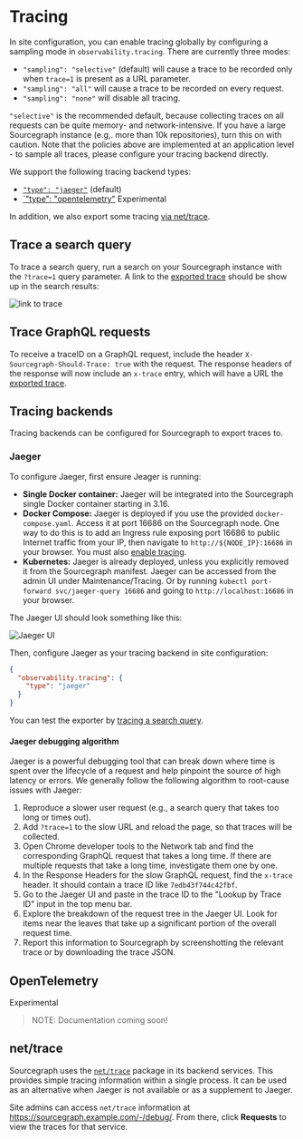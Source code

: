 # Tracing

In site configuration, you can enable tracing globally by configuring a sampling mode in `observability.tracing`.
There are currently three modes:

* `"sampling": "selective"` (default) will cause a trace to be recorded only when `trace=1` is present as a URL parameter.
* `"sampling": "all"` will cause a trace to be recorded on every request.
* `"sampling": "none"` will disable all tracing.

`"selective"` is the recommended default, because collecting traces on all requests can be quite memory- and network-intensive.
If you have a large Sourcegraph instance (e.g,. more than 10k repositories), turn this on with caution.
Note that the policies above are implemented at an application level - to sample all traces, please configure your tracing backend directly.

We support the following tracing backend types:

* [`"type": "jaeger"`](#jaeger) (default)
* [`"type": "opentelemetry"](#opentelemetry) <span class="badge badge-experimental">Experimental</span>

In addition, we also export some tracing [via net/trace](#nettrace).

## Trace a search query

To trace a search query, run a search on your Sourcegraph instance with the `?trace=1` query parameter.
A link to the [exported trace](#tracing-backends) should be show up in the search results:

![link to trace](https://user-images.githubusercontent.com/23356519/184953302-099bcb62-ccdb-4eed-be5d-801b7fe16d97.png)

## Trace GraphQL requests

To receive a traceID on a GraphQL request, include the header `X-Sourcegraph-Should-Trace: true` with the request.
The response headers of the response will now include an `x-trace` entry, which will have a URL the [exported trace](#tracing-backends).

## Tracing backends

Tracing backends can be configured for Sourcegraph to export traces to.

### Jaeger

To configure Jaeger, first ensure Jeager is running:

* **Single Docker container:** Jaeger will be integrated into the Sourcegraph single Docker container starting in 3.16.
* **Docker Compose:** Jaeger is deployed if you use the provided `docker-compose.yaml`. Access it at
  port 16686 on the Sourcegraph node. One way to do this is to add an Ingress rule exposing port
  16686 to public Internet traffic from your IP, then navigate to `http://${NODE_IP}:16686` in your
  browser. You must also [enable tracing](../deploy/docker-compose/index.md#enable-tracing).
* **Kubernetes:** Jaeger is already deployed, unless you explicitly removed it from the Sourcegraph
  manifest. Jaeger can be accessed from the admin UI under Maintenance/Tracing. Or by running `kubectl port-forward svc/jaeger-query 16686` and going to
  `http://localhost:16686` in your browser.

The Jaeger UI should look something like this:

![Jaeger UI](https://user-images.githubusercontent.com/1646931/79700938-0586c600-824e-11ea-9c8c-a115df8b3a21.png)

Then, configure Jaeger as your tracing backend in site configuration:

```json
{
  "observability.tracing": {
    "type": "jaeger"
  }
}
```

You can test the exporter by [tracing a search query](#trace-a-search-query).

#### Jaeger debugging algorithm

Jaeger is a powerful debugging tool that can break down where time is spent over the lifecycle of a
request and help pinpoint the source of high latency or errors. We generally follow the following
algorithm to root-cause issues with Jaeger:

1. Reproduce a slower user request (e.g., a search query that takes too long or times out).
1. Add `?trace=1` to the slow URL and reload the page, so that traces will be collected.
1. Open Chrome developer tools to the Network tab and find the corresponding GraphQL request that
   takes a long time. If there are multiple requests that take a long time, investigate them one by
   one.
1. In the Response Headers for the slow GraphQL request, find the `x-trace` header. It should
   contain a trace ID like `7edb43f744c42fbf`.
1. Go to the Jaeger UI and paste in the trace ID to the "Lookup by Trace ID" input in the top menu
   bar.
1. Explore the breakdown of the request tree in the Jaeger UI. Look for items near the leaves that
   take up a significant portion of the overall request time.
1. Report this information to Sourcegraph by screenshotting the relevant trace or by downloading the
   trace JSON.


## OpenTelemetry

<span class="badge badge-experimental">Experimental</span>

> NOTE: Documentation coming soon!

## net/trace

Sourcegraph uses the [`net/trace`](https://pkg.go.dev/golang.org/x/net/trace) package in its backend
services. This provides simple tracing information within a single process. It can be used as an
alternative when Jaeger is not available or as a supplement to Jaeger.

Site admins can access `net/trace` information at https://sourcegraph.example.com/-/debug/. From
there, click **Requests** to view the traces for that service.
